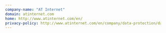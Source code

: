 ```yaml
---
company-name: "AT Internet"
domain: atinternet.com
home: http://www.atinternet.com/en/
privacy-policy: http://www.atinternet.com/en/company/data-protection/data-collection-on-at-internets-sites/
---
```




